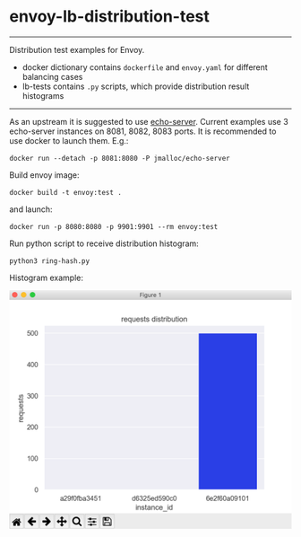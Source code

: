 # envoy-lb-distribution-test
---
Distribution test examples for Envoy.

* docker dictionary contains `dockerfile` and `envoy.yaml` for different balancing cases 
* lb-tests contains `.py` scripts, which provide distribution result histograms
---
As an upstream it is suggested to use [echo-server](https://github.com/jmalloc/echo-server).
Current examples use 3 echo-server instances on 8081, 8082, 8083 ports.
It is recommended to use docker to launch them.
E.g.:
```
docker run --detach -p 8081:8080 -P jmalloc/echo-server
```

Build envoy image:
```
docker build -t envoy:test .
```
and launch:
```
docker run -p 8080:8080 -p 9901:9901 --rm envoy:test
```
Run python script to receive distribution histogram: 
```
python3 ring-hash.py
```

Histogram example:

![IntelliJ IDEA](img/ring-hash-histogram.png)
